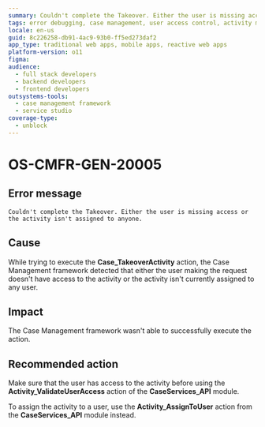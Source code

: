 ```yaml
---
summary: Couldn't complete the Takeover. Either the user is missing access or the activity isn't assigned to anyone.
tags: error debugging, case management, user access control, activity management, error handling
locale: en-us
guid: 8c226258-db91-4ac9-93b0-ff5ed273daf2
app_type: traditional web apps, mobile apps, reactive web apps
platform-version: o11
figma:
audience:
  - full stack developers
  - backend developers
  - frontend developers
outsystems-tools:
  - case management framework
  - service studio
coverage-type:
  - unblock
---
```


# OS-CMFR-GEN-20005

## Error message

`Couldn't complete the Takeover. Either the user is missing access or the activity isn't assigned to anyone.`

## Cause

While trying to execute the **Case_TakeoverActivity** action, the Case Management framework detected that either the user making the request doesn't have access to the activity or the activity isn't currently assigned to any user.

## Impact

The Case Management framework wasn't able to successfully execute the action.

## Recommended action

Make sure that the user has access to the activity before using the **Activity_ValidateUserAccess** action of the **CaseServices_API** module.

To assign the activity to a user, use the **Activity_AssignToUser** action from the **CaseServices_API** module instead.
